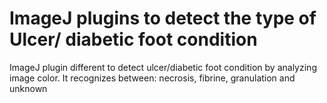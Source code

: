 # ImageJ plugins to detect the type of Ulcer/ diabetic foot condition

ImageJ plugin different to detect ulcer/diabetic foot condition by analyzing image color. It recognizes between: necrosis, fibrine, granulation and unknown
